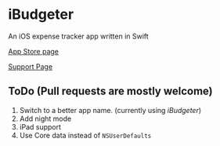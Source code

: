 # iBudgeter

An iOS expense tracker app written in Swift

[App Store page](https://itunes.apple.com/us/app/ibudgeter/id1048395728?ls=1&mt=8)

[Support Page](http://hkalexling.com/2015/10/11/ibudgeter-support-page/)

## ToDo (Pull requests are mostly welcome)

1. Switch to a better app name. (currently using *iBudgeter*)
2. Add night mode 
3. iPad support
4. Use Core data instead of `NSUserDefaults`


